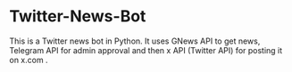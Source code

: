 # Twitter-News-Bot
This is a Twitter news bot in Python. It uses GNews API to get news, Telegram API for admin approval and then x API (Twitter API) for posting it on x.com .
